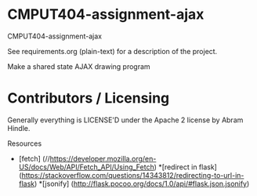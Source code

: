CMPUT404-assignment-ajax
==============================

CMPUT404-assignment-ajax

See requirements.org (plain-text) for a description of the project.

Make a shared state AJAX drawing program

Contributors / Licensing
========================

Generally everything is LICENSE'D under the Apache 2 license by Abram Hindle.

Resources

* [fetch] (//https://developer.mozilla.org/en-US/docs/Web/API/Fetch_API/Using_Fetch)
*[redirect in flask] (https://stackoverflow.com/questions/14343812/redirecting-to-url-in-flask)
*[jsonify] (http://flask.pocoo.org/docs/1.0/api/#flask.json.jsonify)


